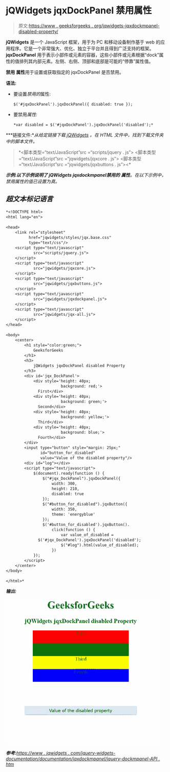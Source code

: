 # jQWidgets jqxDockPanel 禁用属性

> 原文:[https://www . geeksforgeeks . org/jqwidgets-jqxdockmpanel-disabled-property/](https://www.geeksforgeeks.org/jqwidgets-jqxdockpanel-disabled-property/)

**jQWidgets** 是一个 JavaScript 框架，用于为 PC 和移动设备制作基于 web 的应用程序。它是一个非常强大、优化、独立于平台并且得到广泛支持的框架。 **jqxDockPanel** 用于表示小部件或元素的容器，这些小部件或元素根据“dock”属性的值排列其内部元素。左侧、右侧、顶部和底部是可能的“停靠”属性值。

**禁用** **属性**用于设置或获取指定的 jqxDockPanel 是否禁用。

**语法:**

*   要设置*禁用的*属性:

    ```
    $('#jqxDockPanel').jqxDockPanel({ disabled: true });  
    ```

*   要禁用*属性:*

    ```
    *var disabled = $('#jqxDockPanel').jqxDockPanel('disabled');*
    ```

***链接文件:**从给定链接下载 [jQWidgets](https://www.jqwidgets.com/download/) 。在 HTML 文件中，找到下载文件夹中的脚本文件。*

> <link rel="”stylesheet”" href="”jqwidgets/styles/jqx.base.css”" type="”text/css”"> *<脚本类型=“text/JavaScript”src =“scripts/jquery . js”></script>
> <脚本类型=“text/JavaScript”src =“jqwidgets/jqxcore . js”></script>
> <脚本类型=“text/JavaScript”src =“jqwidgets/jqxbuttons . js”><*

***示例:**以下示例说明了 jQWidgets jqxdockmpanel**禁用的** **属性**。在以下示例中，*禁用*属性的值已设置为真。*

## *超文本标记语言*

```
*<!DOCTYPE html>
<html lang="en">

<head>
    <link rel="stylesheet"
          href="jqwidgets/styles/jqx.base.css"
          type="text/css"/>
    <script type="text/javascript" 
            src="scripts/jquery.js">
    </script>
    <script type="text/javascript" 
            src="jqwidgets/jqxcore.js">
    </script>
    <script type="text/javascript" 
            src="jqwidgets/jqxbuttons.js">
    </script>
    <script type="text/javascript" 
            src="jqwidgets/jqxdockpanel.js">
    </script>
    <script type="text/javascript" 
            src="jqwidgets/jqx-all.js">
    </script>
</head>

<body>
    <center>
        <h1 style="color:green;">
            GeeksforGeeks
        </h1>
        <h3>
            jQWidgets jqxDockPanel disabled Property
        </h3>
        <div id='jqx_DockPanel'>
            <div style='height: 40px; 
                        background: red;'>
              First</div>
            <div style='height: 40px; 
                        background: green;'>
              Second</div>
            <div style='height: 40px; 
                        background: yellow;'>
              Third</div>
            <div style='height: 40px; 
                        background: blue;'>
              Fourth</div>
        </div>
        <input type="button" style="margin: 25px;" 
               id="button_for_disabled"
               value="Value of the disabled property"/>
        <div id="log"></div>
        <script type="text/javascript">
            $(document).ready(function () {
                $("#jqx_DockPanel").jqxDockPanel({
                    width: 300,
                    height: 210,
                    disabled: true
                });
                $("#button_for_disabled").jqxButton({
                    width: 350,
                    theme: 'energyblue'
                });
                $('#button_for_disabled').jqxButton().
                    click(function () {
                        var value_of_disabled =
              $('#jqx_DockPanel').jqxDockPanel('disabled');
                        $("#log").html(value_of_disabled);
                    })
            });
        </script>
    </center>
</body>

</html>*
```

***输出:***

*![](img/eb28e5d7103a229367fa0f219165504b.png)*

***参考:**[https://www . jqwidgets . com/jquery-widgets-documentation/documentation/jqxdockmpanel/jquery-dockmpanel-API . htm](https://www.jqwidgets.com/jquery-widgets-documentation/documentation/jqxdockpanel/jquery-dockpanel-api.htm)*